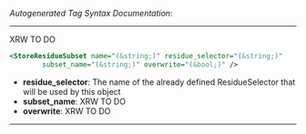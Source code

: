 _Autogenerated Tag Syntax Documentation:_

---
XRW TO DO

```xml
<StoreResidueSubset name="(&string;)" residue_selector="(&string;)"
        subset_name="(&string;)" overwrite="(&bool;)" />
```

-   **residue_selector**: The name of the already defined ResidueSelector that will be used by this object
-   **subset_name**: XRW TO DO
-   **overwrite**: XRW TO DO

---
